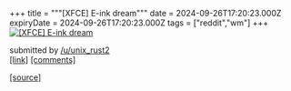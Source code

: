 +++
title = """[XFCE] E-ink dream"""
date = 2024-09-26T17:20:23.000Z
expiryDate = 2024-09-26T17:20:23.000Z
tags = ["reddit","wm"]
+++
[![[XFCE] E-ink dream](https://preview.redd.it/l4nla5dgt6rd1.png?width=640&crop=smart&auto=webp&s=d491c785a9f38cf1902b892acde5fd7fb38e87e8 "[XFCE] E-ink dream")](https://www.reddit.com/r/unixporn/comments/1fq1mgl/xfce_eink_dream/)

submitted by [/u/unix\_rust2](https://www.reddit.com/user/unix_rust2)  
[\[link\]](https://i.redd.it/l4nla5dgt6rd1.png) [\[comments\]](https://www.reddit.com/r/unixporn/comments/1fq1mgl/xfce_eink_dream/)

[[source]](https://www.reddit.com/r/unixporn/comments/1fq1mgl/xfce_eink_dream/)
